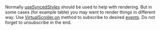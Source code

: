 Normally [useSyncedStyles](https://af-utils.vercel.app/virtual/reference/virtual-react.usesyncedstyles.md) should be used to help with rendering.
But in some cases (for example table) you may want to render things in different way.
Use [VirtualScroller.on](https://af-utils.vercel.app/virtual/reference/virtual-core.virtualscroller.on.md) method
to subscribe to desired [events](https://af-utils.vercel.app/virtual/reference/virtual-core.virtualscrollerevent.md).
Do not forget to unsubscribe in the end.
